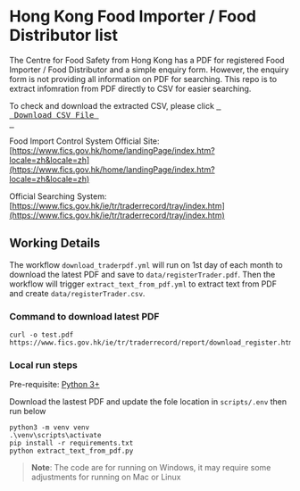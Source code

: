 # Hong Kong Food Importer / Food Distributor list

The Centre for Food Safety from Hong Kong has a PDF for registered Food Importer / Food Distributor and a simple enquiry form. However, the enquiry form is not providing all information on PDF for searching. This repo is to extract infomration from PDF directly to CSV for easier searching.

To check and download the extracted CSV, please click [<kbd> <br> Download CSV File <br> </kbd>](data/registerTrader.csv)

Food Import Control System Official Site: [https://www.fics.gov.hk/home/landingPage/index.htm?locale=zh&locale=zh](https://www.fics.gov.hk/home/landingPage/index.htm?locale=zh&locale=zh)


Official Searching System: [https://www.fics.gov.hk/ie/tr/traderrecord/tray/index.htm](https://www.fics.gov.hk/ie/tr/traderrecord/tray/index.htm)


## Working Details

The workflow `download_traderpdf.yml` will run on 1st day of each month to download the latest PDF and save to `data/registerTrader.pdf`. Then the workflow will trigger `extract_text_from_pdf.yml` to extract text from PDF and create `data/registerTrader.csv`.

### Command to download latest PDF
```
curl -o test.pdf https://www.fics.gov.hk/ie/tr/traderrecord/report/download_register.htm
```

### Local run steps
Pre-requisite: [Python 3+](https://www.python.org/downloads/)

Download the lastest PDF and update the fole location in `scripts/.env` then run below
```
python3 -m venv venv
.\venv\scripts\activate
pip install -r requirements.txt
python extract_text_from_pdf.py
```

> **Note**: The code are for running on Windows, it may require some adjustments for running on Mac or Linux
